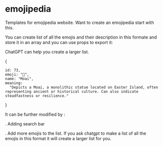 # emojipedia
Templates for emojipedia website. Want to create an emojipedia start with this.

You can create list of all the emojis and their description in this formate and store it in an array and you can use props to export it:

ChatGPT can help you create a larger list.

{

    id: 73,
    emoji: "🗿",
    name: "Moai",
    meaning:
      "Depicts a Moai, a monolithic statue located on Easter Island, often representing ancient or historical culture. Can also indicate steadfastness or resilience."
      
  }

It can be further modified by :

. Adding search bar

. Add more emojis to the list. If you ask chatgpt to make a list of all the emojis in this format it will create a larger list for you.
